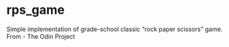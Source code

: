 # rps_game
Simple implementation of grade-school classic “rock paper scissors” game. From - The Odin Project
